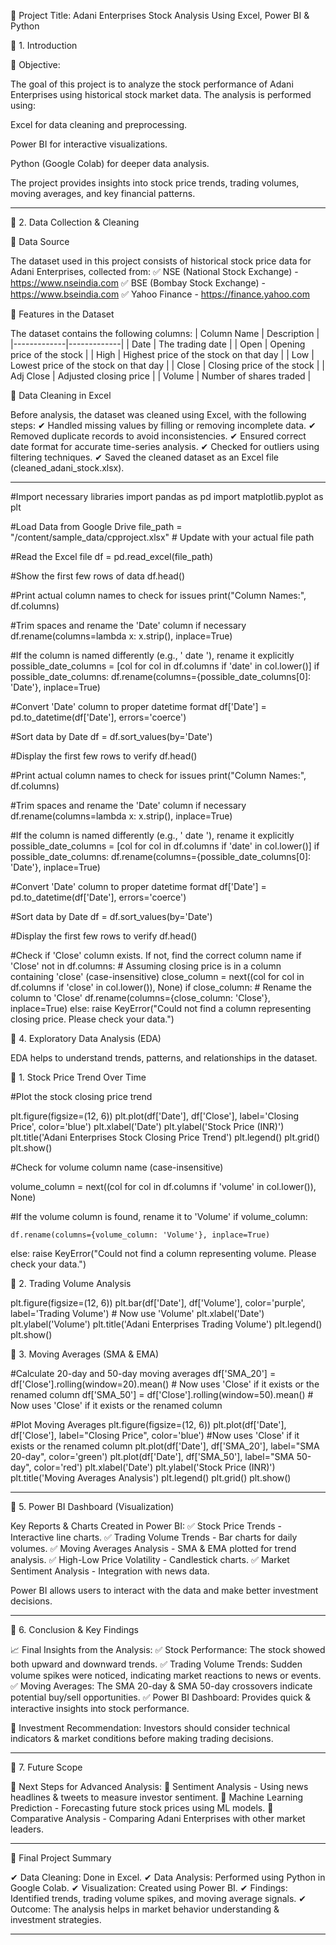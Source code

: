 📌 Project Title: Adani Enterprises Stock Analysis Using Excel, Power BI & Python

🔹 1. Introduction

📍 Objective:

The goal of this project is to analyze the stock performance of Adani Enterprises using historical stock market data. The analysis is performed using:

Excel for data cleaning and preprocessing.

Power BI for interactive visualizations.

Python (Google Colab) for deeper data analysis.


The project provides insights into stock price trends, trading volumes, moving averages, and key financial patterns.


---

🔹 2. Data Collection & Cleaning

📍 Data Source

The dataset used in this project consists of historical stock price data for Adani Enterprises, collected from:
✅ NSE (National Stock Exchange) - https://www.nseindia.com
✅ BSE (Bombay Stock Exchange) - https://www.bseindia.com
✅ Yahoo Finance - https://finance.yahoo.com

📍 Features in the Dataset

The dataset contains the following columns:
| Column Name | Description | |-------------|-------------| | Date | The trading date | | Open | Opening price of the stock | | High | Highest price of the stock on that day | | Low | Lowest price of the stock on that day | | Close | Closing price of the stock | | Adj Close | Adjusted closing price | | Volume | Number of shares traded |

📍 Data Cleaning in Excel

Before analysis, the dataset was cleaned using Excel, with the following steps:
✔ Handled missing values by filling or removing incomplete data.
✔ Removed duplicate records to avoid inconsistencies.
✔ Ensured correct date format for accurate time-series analysis.
✔ Checked for outliers using filtering techniques.
✔ Saved the cleaned dataset as an Excel file (cleaned_adani_stock.xlsx).


---


#Import necessary libraries
import pandas as pd
import matplotlib.pyplot as plt

#Load Data from Google Drive
file_path = "/content/sample_data/cpproject.xlsx"  # Update with your actual file path

#Read the Excel file
df = pd.read_excel(file_path)

#Show the first few rows of data
df.head()

#Print actual column names to check for issues
print("Column Names:", df.columns)

#Trim spaces and rename the 'Date' column if necessary
df.rename(columns=lambda x: x.strip(), inplace=True)

#If the column is named differently (e.g., ' date '), rename it explicitly
possible_date_columns = [col for col in df.columns if 'date' in col.lower()]
if possible_date_columns:
    df.rename(columns={possible_date_columns[0]: 'Date'}, inplace=True)

#Convert 'Date' column to proper datetime format
df['Date'] = pd.to_datetime(df['Date'], errors='coerce')

#Sort data by Date
df = df.sort_values(by='Date')

#Display the first few rows to verify
df.head()

#Print actual column names to check for issues
print("Column Names:", df.columns)

#Trim spaces and rename the 'Date' column if necessary
df.rename(columns=lambda x: x.strip(), inplace=True)

#If the column is named differently (e.g., ' date '), rename it explicitly
possible_date_columns = [col for col in df.columns if 'date' in col.lower()]
if possible_date_columns:
    df.rename(columns={possible_date_columns[0]: 'Date'}, inplace=True)

#Convert 'Date' column to proper datetime format
df['Date'] = pd.to_datetime(df['Date'], errors='coerce')

#Sort data by Date
df = df.sort_values(by='Date')

#Display the first few rows to verify
df.head()

#Check if 'Close' column exists. If not, find the correct column name
if 'Close' not in df.columns:
    # Assuming closing price is in a column containing 'close' (case-insensitive)
    close_column = next((col for col in df.columns if 'close' in col.lower()), None)
    if close_column:
        # Rename the column to 'Close'
        df.rename(columns={close_column: 'Close'}, inplace=True)
    else:
        raise KeyError("Could not find a column representing closing price. Please check your data.")

🔹 4. Exploratory Data Analysis (EDA)

EDA helps to understand trends, patterns, and relationships in the dataset.

📍 1. Stock Price Trend Over Time

#Plot the stock closing price trend

plt.figure(figsize=(12, 6))
plt.plot(df['Date'], df['Close'], label='Closing Price', color='blue')
plt.xlabel('Date')
plt.ylabel('Stock Price (INR)')
plt.title('Adani Enterprises Stock Closing Price Trend')
plt.legend()
plt.grid()
plt.show()


#Check for volume column name (case-insensitive)

volume_column = next((col for col in df.columns if 'volume' in col.lower()), None)

#If the volume column is found, rename it to 'Volume'
if volume_column:

    df.rename(columns={volume_column: 'Volume'}, inplace=True)
else:
    raise KeyError("Could not find a column representing volume. Please check your data.")

📍 2. Trading Volume Analysis

plt.figure(figsize=(12, 6))
plt.bar(df['Date'], df['Volume'], color='purple', label='Trading Volume')  # Now use 'Volume'
plt.xlabel('Date')
plt.ylabel('Volume')
plt.title('Adani Enterprises Trading Volume')
plt.legend()
plt.show()

📍 3. Moving Averages (SMA & EMA)

#Calculate 20-day and 50-day moving averages
df['SMA_20'] = df['Close'].rolling(window=20).mean() # Now uses 'Close' if it exists or the renamed column
df['SMA_50'] = df['Close'].rolling(window=50).mean() # Now uses 'Close' if it exists or the renamed column

#Plot Moving Averages
plt.figure(figsize=(12, 6))
plt.plot(df['Date'], df['Close'], label="Closing Price", color='blue') #Now uses 'Close' if it exists or the renamed column
plt.plot(df['Date'], df['SMA_20'], label="SMA 20-day", color='green')
plt.plot(df['Date'], df['SMA_50'], label="SMA 50-day", color='red')
plt.xlabel('Date')
plt.ylabel('Stock Price (INR)')
plt.title('Moving Averages Analysis')
plt.legend()
plt.grid()
plt.show()

---

🔹 5. Power BI Dashboard (Visualization)

Key Reports & Charts Created in Power BI:
✅ Stock Price Trends - Interactive line charts.
✅ Trading Volume Trends - Bar charts for daily volumes.
✅ Moving Averages Analysis - SMA & EMA plotted for trend analysis.
✅ High-Low Price Volatility - Candlestick charts.
✅ Market Sentiment Analysis - Integration with news data.

Power BI allows users to interact with the data and make better investment decisions.


---

🔹 6. Conclusion & Key Findings

📈 Final Insights from the Analysis:
✅ Stock Performance: The stock showed both upward and downward trends.
✅ Trading Volume Trends: Sudden volume spikes were noticed, indicating market reactions to news or events.
✅ Moving Averages: The SMA 20-day & SMA 50-day crossovers indicate potential buy/sell opportunities.
✅ Power BI Dashboard: Provides quick & interactive insights into stock performance.

📌 Investment Recommendation: Investors should consider technical indicators & market conditions before making trading decisions.


---

🔹 7. Future Scope

🚀 Next Steps for Advanced Analysis:
🔹 Sentiment Analysis - Using news headlines & tweets to measure investor sentiment.
🔹 Machine Learning Prediction - Forecasting future stock prices using ML models.
🔹 Comparative Analysis - Comparing Adani Enterprises with other market leaders.


---

📌 Final Project Summary

✔ Data Cleaning: Done in Excel.
✔ Data Analysis: Performed using Python in Google Colab.
✔ Visualization: Created using Power BI.
✔ Findings: Identified trends, trading volume spikes, and moving average signals.
✔ Outcome: The analysis helps in market behavior understanding & investment strategies.


---








